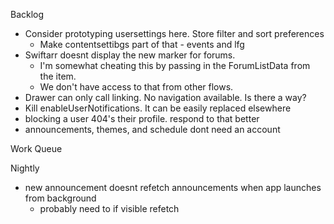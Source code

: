 Backlog
* Consider prototyping usersettings here. Store filter and sort preferences
  * Make contentsettibgs part of that - events and lfg
* Swiftarr doesnt display the new marker for forums.
  * I'm somewhat cheating this by passing in the ForumListData from the item.
  * We don't have access to that from other flows.
* Drawer can only call linking. No navigation available. Is there a way?
* Kill enableUserNotifications. It can be easily replaced elsewhere
* blocking a user 404's their profile. respond to that better
* announcements, themes, and schedule dont need an account

Work Queue

Nightly
* new announcement doesnt refetch announcements when app launches from background
  * probably need to if visible refetch
